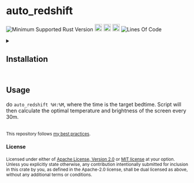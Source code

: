 # auto_redshift
![Minimum Supported Rust Version](https://img.shields.io/badge/rustc-1.74+-ab6000.svg)
[<img alt="crates.io" src="https://img.shields.io/crates/v/auto_redshift.svg?color=fc8d62&logo=rust" height="20" style=flat-square>](https://crates.io/crates/auto_redshift)
[<img alt="docs.rs" src="https://img.shields.io/badge/docs.rs-66c2a5?style=for-the-badge&labelColor=555555&logo=docs.rs&style=flat-square" height="20">](https://docs.rs/auto_redshift)
[<img alt="build status" src="https://img.shields.io/github/actions/workflow/status/valeratrades/auto_redshift/ci.yml?branch=master&style=for-the-badge&style=flat-square" height="20">](https://github.com/valeratrades/auto_redshift/actions?query=branch%3Amaster) <!--NB: Won't find it if repo is private-->
![Lines Of Code](https://img.shields.io/badge/LoC-254-lightblue)

<!-- markdownlint-disable -->
<details>
  <summary>
    <h2>Installation<h2>
  </summary>

unimplemented!()
</details>
<!-- markdownlint-restore -->

## Usage
do `auto_redshift %H:%M`, where the time is the target bedtime. Script will then calculate the optimal temperature and brightness of the screen every 30m.


<br>

<sup>
This repository follows <a href="https://github.com/valeratrades/.github/tree/master/best_practices">my best practices</a>.
</sup>

#### License

<sup>
Licensed under either of <a href="LICENSE-APACHE">Apache License, Version
2.0</a> or <a href="LICENSE-MIT">MIT license</a> at your option.
</sup>

<br>

<sub>
Unless you explicitly state otherwise, any contribution intentionally submitted
for inclusion in this crate by you, as defined in the Apache-2.0 license, shall
be dual licensed as above, without any additional terms or conditions.
</sub>
